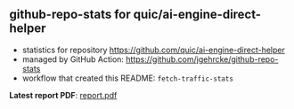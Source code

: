 ## github-repo-stats for quic/ai-engine-direct-helper

- statistics for repository https://github.com/quic/ai-engine-direct-helper
- managed by GitHub Action: https://github.com/jgehrcke/github-repo-stats
- workflow that created this README: `fetch-traffic-stats`

**Latest report PDF**: [report.pdf](https://github.com/njjetha/System-Design/raw/github-repo-stats/quic/ai-engine-direct-helper/latest-report/report.pdf)

